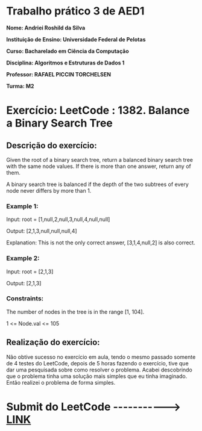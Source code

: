 # Trabalho prático 3 de AED1

**Nome: Andriei Roshild da Silva**

**Instituição de Ensino: Universidade Federal de Pelotas**

**Curso: Bacharelado em Ciência da Computação**

**Disciplina: Algoritmos e Estruturas de Dados 1**

**Professor: RAFAEL PICCIN TORCHELSEN**

**Turma: M2**

# Exercício: LeetCode : 1382. Balance a Binary Search Tree

## Descrição do exercício:
Given the root of a binary search tree, return a balanced binary search tree with the same node values. If there is more than one answer, return any of them.

A binary search tree is balanced if the depth of the two subtrees of every node never differs by more than 1.

### **Example 1:**

Input: root = [1,null,2,null,3,null,4,null,null]

Output: [2,1,3,null,null,null,4]

Explanation: This is not the only correct answer, [3,1,4,null,2] is also correct.

### **Example 2:**

Input: root = [2,1,3]

Output: [2,1,3]

### **Constraints:**

The number of nodes in the tree is in the range [1, 104].

1 <= Node.val <= 105

## Realização do exercício:

Não obtive sucesso no exercício em aula, tendo o mesmo passado somente de 4 testes do LeetCode, depois de 5 horas fazendo o exercício, tive que dar uma pesquisada sobre como resolver o problema.
Acabei descobrindo que o problema tinha uma solução mais simples que eu tinha imaginado. Então realizei o problema de forma simples.

# Submit do LeetCode -----------> [LINK](https://leetcode.com/submissions/detail/1722262319/)
